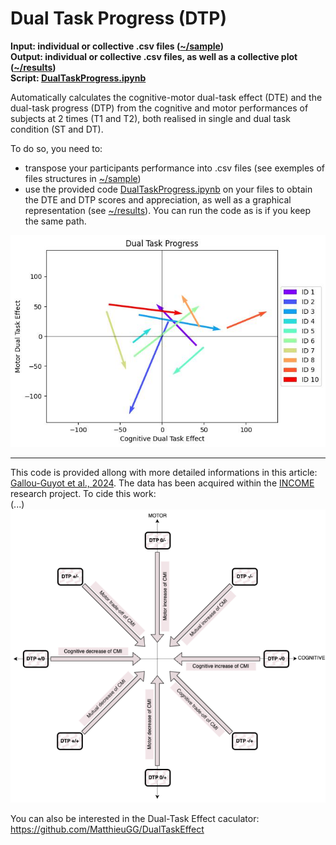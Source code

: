# Dual Task Progress (DTP)

**Input: individual or collective .csv files ([~/sample]())  
Output: individual or collective .csv files, as well as a collective plot ([~/results]())  
Script: [DualTaskProgress.ipynb]()**  

Automatically calculates the cognitive-motor dual-task effect (DTE) and the dual-task progress (DTP) from the cognitive and motor performances of subjects at 2 times (T1 and T2), both realised in single and dual task condition (ST and DT).  

To do so, you need to:
- transpose your participants performance into .csv files (see exemples of files structures in [~/sample]())
- use the provided code [DualTaskProgress.ipynb]() on your files to obtain the DTE and DTP scores and appreciation, as well as a graphical representation (see [~/results]()). You can run the code as is if you keep the same path.

![Dual Task Progress Graph](https://github.com/MatthieuGG/DualTaskProgress/blob/main/results/DTP_plot.jpg?raw=true)  

---
This code is provided allong with more detailed informations in this article: [Gallou-Guyot et al., 2024](). The data has been acquired within the [INCOME](https://matthieugg.github.io/income.html) research project.  To cide this work:  
(...)   
![Dual Task Progress](https://github.com/MatthieuGG/DualTaskProgress/blob/main/DTP.png?raw=true)

You can also be interested in the Dual-Task Effect caculator: https://github.com/MatthieuGG/DualTaskEffect